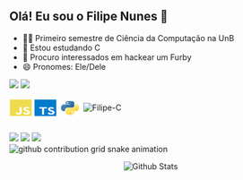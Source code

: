 ## Olá! Eu sou o Filipe Nunes 👋

- 👨‍🎓 Primeiro semestre de Ciência da Computação na UnB
- 🌱 Estou estudando C
- 🤔 Procuro interessados em hackear um Furby
- 😄 Pronomes: Ele/Dele

<div>
  <img height="140em" src="https://github-readme-stats.vercel.app/api?username=NunesFilipeNobre&show_icons=true&theme=tokyonight&include_all_commits=true&count_private=true"/>
  <img height="140em" src="https://github-readme-stats.vercel.app/api/top-langs/?username=NunesFilipeNobre&layout=compact&langs_count=16&theme=tokyonight"/>
</div>

<div style="display: inline_block"><br>
  <img align="center" alt="Filipe-Js" height="30" width="40" src="https://raw.githubusercontent.com/devicons/devicon/master/icons/javascript/javascript-plain.svg">
  <img align="center" alt="Rafa-Ts" height="30" width="40" src="https://raw.githubusercontent.com/devicons/devicon/master/icons/typescript/typescript-plain.svg">
  <img align="center" alt="Filipe-Python" height="30" width="40" src="https://raw.githubusercontent.com/devicons/devicon/master/icons/python/python-original.svg">
  <img align="center" alt="Filipe-C" height="30" width="40" src="https://cdn.jsdelivr.net/gh/devicons/devicon@latest/icons/c/c-original.svg" />
 <!-- <img align="center" alt="Rafa-Csharp" height="30" width="40" src="https://raw.githubusercontent.com/devicons/devicon/master/icons/csharp/csharp-original.svg"> -->
</div>

##

<div> 
  <a href="https://www.instagram.com/flipenobre/?next=%2F" target="_blank"><img src="https://img.shields.io/badge/-Instagram-%23E4405F?style=for-the-badge&logo=instagram&logoColor=white" target="_blank"></a>
  <a href = "mailto:nunesfilipenobre@gmail.com"><img src="https://img.shields.io/badge/Gmail-D14836?style=for-the-badge&logo=gmail&logoColor=white"></a>
  <a href="https://www.linkedin.com/in/filipe-nobre-405486299/" target="_blank"><img src="https://img.shields.io/badge/-LinkedIn-%230077B5?style=for-the-badge&logo=linkedin&logoColor=white" target="_blank"></a> 
  
</div>

<div>
<!--<img alt="snake eating my contributions" src="https://raw.githubusercontent.com/NunesFilipeNobre/NunesFilipeNobre/output/github-contribution-grid-snake.svg" /> -->

<picture align="center">
  <source media="(prefers-color-scheme: dark)" srcset="https://raw.githubusercontent.com/NunesFilipeNobre/NunesFilipeNobre/output/github-contribution-grid-snake-dark.svg">
  <source media="(prefers-color-scheme: light)" srcset="https://raw.githubusercontent.com/NunesFilipeNobre/NunesFilipeNobre/output/github-contribution-grid-snake-dark.svg">
  <img align="center" alt="github contribution grid snake animation" src="https://raw.githubusercontent.com/NunesFilipeNobre/NunesFilipeNobre/output/github-contribution-grid-snake.svg">
</picture>
 
 <!-- ![Snake animation](https://github.com/rafaballerini/NunesFilipeNobre/blob/output/github-contribution-grid-snake.svg) -->

 <p align="center">
        <img src="https://raw.githubusercontent.com/mayhemantt/mayhemantt/Update/svg/Bottom.svg" alt="Github Stats" />
</p>
</div>

